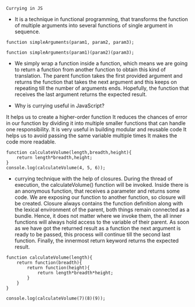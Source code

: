 `Currying in JS`

- It is a technique in functional programming, that transforms the function of multiple arguments into several functions of single argument in sequence.

```
function simpleArguments(param1, param2, param3);

function simpleArguments(param1)(param2)(param3);

```

- We simply wrap a function inside a function, which means we are going to return a function from another function to obtain this kind of translation. The parent function takes the first provided argument and returns the function that takes the next argument and this keeps on repeating till the number of arguments ends. Hopefully, the function that receives the last argument returns the expected result. 

- Why is currying useful in JavaScript?

It helps us to create a higher-order function
It reduces the chances of error in our function by dividing it into multiple smaller functions that can handle one responsibility.
It is very useful in building modular and reusable code
It helps us to avoid passing the same variable multiple times
It makes the code more readable.

```
function calculateVolume(length,breadth,height){
    return length*breadth,height;
}
console.log(calculateVolume(4, 5, 6));
```

- currying technique with the help of closures. During the thread of execution, the calculateVolume() function will be invoked. Inside there is an anonymous function, that receives a parameter and returns some code. We are exposing our function to another function, so closure will be created. Closure always contains the function definition along with the lexical environment of the parent, both things remain connected as a bundle. Hence, it does not matter where we invoke them, the all inner functions will always hold access to the variable of their parent.
As soon as we have got the returned result as a function the next argument is ready to be passed, this process will continue till the second last function. Finally, the innermost return keyword returns the expected result.


```
function calculateVolume(length){
    return function(breadth){
        return function(height){
            return length*breadth*height;
        }
    }
}

console.log(calculateVolume(7)(8)(9));
```